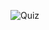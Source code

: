 ![Quiz](https://user-images.githubusercontent.com/53019228/86529358-c3c0ff80-becd-11ea-966f-4a4cc0f6ef1e.png)

